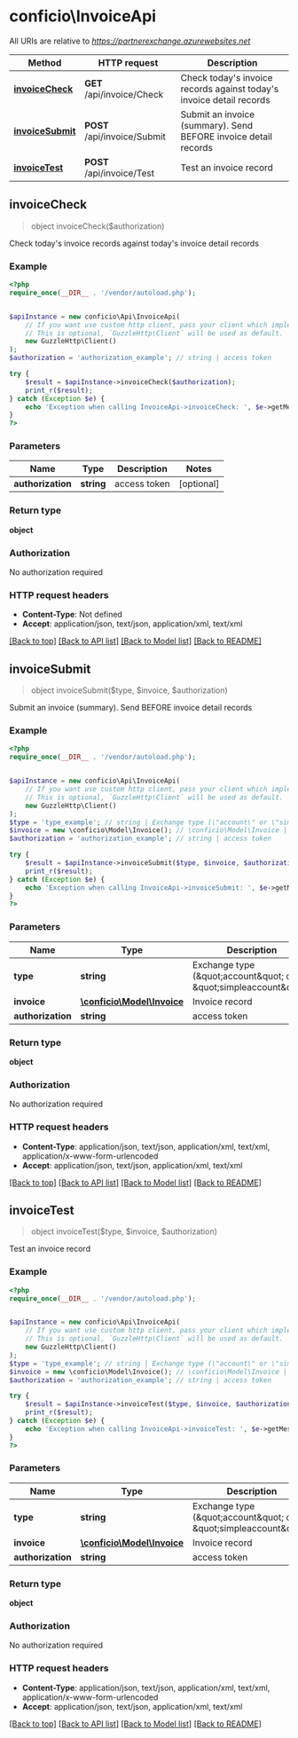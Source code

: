 # conficio\InvoiceApi

All URIs are relative to *https://partnerexchange.azurewebsites.net*

Method | HTTP request | Description
------------- | ------------- | -------------
[**invoiceCheck**](InvoiceApi.md#invoiceCheck) | **GET** /api/invoice/Check | Check today&#39;s invoice records against today&#39;s invoice detail records
[**invoiceSubmit**](InvoiceApi.md#invoiceSubmit) | **POST** /api/invoice/Submit | Submit an invoice (summary).  Send BEFORE invoice detail records
[**invoiceTest**](InvoiceApi.md#invoiceTest) | **POST** /api/invoice/Test | Test an invoice record



## invoiceCheck

> object invoiceCheck($authorization)

Check today's invoice records against today's invoice detail records

### Example

```php
<?php
require_once(__DIR__ . '/vendor/autoload.php');


$apiInstance = new conficio\Api\InvoiceApi(
    // If you want use custom http client, pass your client which implements `GuzzleHttp\ClientInterface`.
    // This is optional, `GuzzleHttp\Client` will be used as default.
    new GuzzleHttp\Client()
);
$authorization = 'authorization_example'; // string | access token

try {
    $result = $apiInstance->invoiceCheck($authorization);
    print_r($result);
} catch (Exception $e) {
    echo 'Exception when calling InvoiceApi->invoiceCheck: ', $e->getMessage(), PHP_EOL;
}
?>
```

### Parameters


Name | Type | Description  | Notes
------------- | ------------- | ------------- | -------------
 **authorization** | **string**| access token | [optional]

### Return type

**object**

### Authorization

No authorization required

### HTTP request headers

- **Content-Type**: Not defined
- **Accept**: application/json, text/json, application/xml, text/xml

[[Back to top]](#) [[Back to API list]](../../README.md#documentation-for-api-endpoints)
[[Back to Model list]](../../README.md#documentation-for-models)
[[Back to README]](../../README.md)


## invoiceSubmit

> object invoiceSubmit($type, $invoice, $authorization)

Submit an invoice (summary).  Send BEFORE invoice detail records

### Example

```php
<?php
require_once(__DIR__ . '/vendor/autoload.php');


$apiInstance = new conficio\Api\InvoiceApi(
    // If you want use custom http client, pass your client which implements `GuzzleHttp\ClientInterface`.
    // This is optional, `GuzzleHttp\Client` will be used as default.
    new GuzzleHttp\Client()
);
$type = 'type_example'; // string | Exchange type (\"account\" or \"simpleaccount\")
$invoice = new \conficio\Model\Invoice(); // \conficio\Model\Invoice | Invoice record
$authorization = 'authorization_example'; // string | access token

try {
    $result = $apiInstance->invoiceSubmit($type, $invoice, $authorization);
    print_r($result);
} catch (Exception $e) {
    echo 'Exception when calling InvoiceApi->invoiceSubmit: ', $e->getMessage(), PHP_EOL;
}
?>
```

### Parameters


Name | Type | Description  | Notes
------------- | ------------- | ------------- | -------------
 **type** | **string**| Exchange type (\&quot;account\&quot; or \&quot;simpleaccount\&quot;) |
 **invoice** | [**\conficio\Model\Invoice**](../Model/Invoice.md)| Invoice record |
 **authorization** | **string**| access token | [optional]

### Return type

**object**

### Authorization

No authorization required

### HTTP request headers

- **Content-Type**: application/json, text/json, application/xml, text/xml, application/x-www-form-urlencoded
- **Accept**: application/json, text/json, application/xml, text/xml

[[Back to top]](#) [[Back to API list]](../../README.md#documentation-for-api-endpoints)
[[Back to Model list]](../../README.md#documentation-for-models)
[[Back to README]](../../README.md)


## invoiceTest

> object invoiceTest($type, $invoice, $authorization)

Test an invoice record

### Example

```php
<?php
require_once(__DIR__ . '/vendor/autoload.php');


$apiInstance = new conficio\Api\InvoiceApi(
    // If you want use custom http client, pass your client which implements `GuzzleHttp\ClientInterface`.
    // This is optional, `GuzzleHttp\Client` will be used as default.
    new GuzzleHttp\Client()
);
$type = 'type_example'; // string | Exchange type (\"account\" or \"simpleaccount\")
$invoice = new \conficio\Model\Invoice(); // \conficio\Model\Invoice | Invoice record
$authorization = 'authorization_example'; // string | access token

try {
    $result = $apiInstance->invoiceTest($type, $invoice, $authorization);
    print_r($result);
} catch (Exception $e) {
    echo 'Exception when calling InvoiceApi->invoiceTest: ', $e->getMessage(), PHP_EOL;
}
?>
```

### Parameters


Name | Type | Description  | Notes
------------- | ------------- | ------------- | -------------
 **type** | **string**| Exchange type (\&quot;account\&quot; or \&quot;simpleaccount\&quot;) |
 **invoice** | [**\conficio\Model\Invoice**](../Model/Invoice.md)| Invoice record |
 **authorization** | **string**| access token | [optional]

### Return type

**object**

### Authorization

No authorization required

### HTTP request headers

- **Content-Type**: application/json, text/json, application/xml, text/xml, application/x-www-form-urlencoded
- **Accept**: application/json, text/json, application/xml, text/xml

[[Back to top]](#) [[Back to API list]](../../README.md#documentation-for-api-endpoints)
[[Back to Model list]](../../README.md#documentation-for-models)
[[Back to README]](../../README.md)

